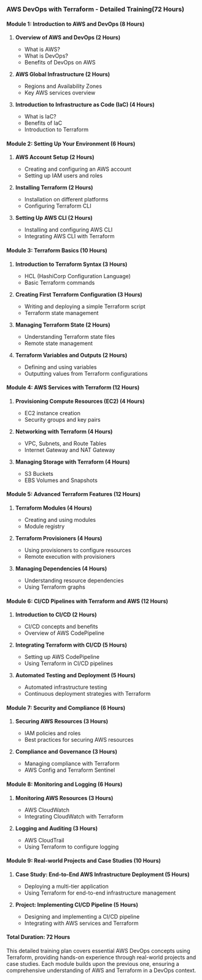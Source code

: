 ### AWS DevOps with Terraform - Detailed Training(72 Hours)

#### **Module 1: Introduction to AWS and DevOps (8 Hours)**
1. **Overview of AWS and DevOps (2 Hours)**
   - What is AWS?
   - What is DevOps?
   - Benefits of DevOps on AWS

2. **AWS Global Infrastructure (2 Hours)**
   - Regions and Availability Zones
   - Key AWS services overview

3. **Introduction to Infrastructure as Code (IaC) (4 Hours)**
   - What is IaC?
   - Benefits of IaC
   - Introduction to Terraform

#### **Module 2: Setting Up Your Environment (6 Hours)**
1. **AWS Account Setup (2 Hours)**
   - Creating and configuring an AWS account
   - Setting up IAM users and roles

2. **Installing Terraform (2 Hours)**
   - Installation on different platforms
   - Configuring Terraform CLI

3. **Setting Up AWS CLI (2 Hours)**
   - Installing and configuring AWS CLI
   - Integrating AWS CLI with Terraform

#### **Module 3: Terraform Basics (10 Hours)**
1. **Introduction to Terraform Syntax (3 Hours)**
   - HCL (HashiCorp Configuration Language)
   - Basic Terraform commands

2. **Creating First Terraform Configuration (3 Hours)**
   - Writing and deploying a simple Terraform script
   - Terraform state management

3. **Managing Terraform State (2 Hours)**
   - Understanding Terraform state files
   - Remote state management

4. **Terraform Variables and Outputs (2 Hours)**
   - Defining and using variables
   - Outputting values from Terraform configurations

#### **Module 4: AWS Services with Terraform (12 Hours)**
1. **Provisioning Compute Resources (EC2) (4 Hours)**
   - EC2 instance creation
   - Security groups and key pairs

2. **Networking with Terraform (4 Hours)**
   - VPC, Subnets, and Route Tables
   - Internet Gateway and NAT Gateway

3. **Managing Storage with Terraform (4 Hours)**
   - S3 Buckets
   - EBS Volumes and Snapshots

#### **Module 5: Advanced Terraform Features (12 Hours)**
1. **Terraform Modules (4 Hours)**
   - Creating and using modules
   - Module registry

2. **Terraform Provisioners (4 Hours)**
   - Using provisioners to configure resources
   - Remote execution with provisioners

3. **Managing Dependencies (4 Hours)**
   - Understanding resource dependencies
   - Using Terraform graphs

#### **Module 6: CI/CD Pipelines with Terraform and AWS (12 Hours)**
1. **Introduction to CI/CD (2 Hours)**
   - CI/CD concepts and benefits
   - Overview of AWS CodePipeline

2. **Integrating Terraform with CI/CD (5 Hours)**
   - Setting up AWS CodePipeline
   - Using Terraform in CI/CD pipelines

3. **Automated Testing and Deployment (5 Hours)**
   - Automated infrastructure testing
   - Continuous deployment strategies with Terraform

#### **Module 7: Security and Compliance (6 Hours)**
1. **Securing AWS Resources (3 Hours)**
   - IAM policies and roles
   - Best practices for securing AWS resources

2. **Compliance and Governance (3 Hours)**
   - Managing compliance with Terraform
   - AWS Config and Terraform Sentinel

#### **Module 8: Monitoring and Logging (6 Hours)**
1. **Monitoring AWS Resources (3 Hours)**
   - AWS CloudWatch
   - Integrating CloudWatch with Terraform

2. **Logging and Auditing (3 Hours)**
   - AWS CloudTrail
   - Using Terraform to configure logging

#### **Module 9: Real-world Projects and Case Studies (10 Hours)**
1. **Case Study: End-to-End AWS Infrastructure Deployment (5 Hours)**
   - Deploying a multi-tier application
   - Using Terraform for end-to-end infrastructure management

2. **Project: Implementing CI/CD Pipeline (5 Hours)**
   - Designing and implementing a CI/CD pipeline
   - Integrating with AWS services and Terraform

#### **Total Duration: 72 Hours**

This detailed training plan covers essential AWS DevOps concepts using Terraform, providing hands-on experience through real-world projects and case studies. Each module builds upon the previous one, ensuring a comprehensive understanding of AWS and Terraform in a DevOps context.

